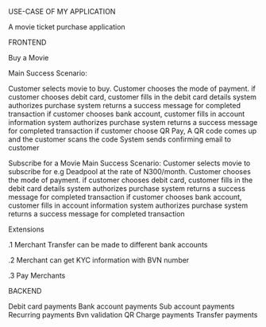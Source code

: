 USE-CASE OF MY APPLICATION


A movie ticket purchase application

FRONTEND

Buy a Movie 

Main Success Scenario:

Customer selects movie to buy.
Customer chooses the mode of payment.
if customer chooses debit card, customer fills in the debit card details
system authorizes purchase
system returns a success message for completed transaction
if customer chooses bank account, customer fills in account information
system authorizes purchase
system returns a success message for completed transaction
if customer choose QR Pay, A QR code comes up and the customer scans the code
System sends confirming email to customer

Subscribe for a Movie
Main Success Scenario:
Customer selects movie to subscribe for e.g Deadpool at the rate of N300/month.
Customer chooses the mode of payment.
if customer chooses debit card, customer fills in the debit card details
system authorizes purchase
system returns a success message for completed transaction
if customer chooses bank account, customer fills in account information
system authorizes purchase
system returns a success message for completed transaction


Extensions


.1 Merchant Transfer can be made to different bank accounts

.2 Merchant can get KYC information with BVN number

.3 Pay Merchants


BACKEND

Debit card payments
Bank account payments
Sub account payments
Recurring payments
Bvn validation
QR Charge payments
Transfer payments



